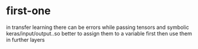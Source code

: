 # first-one

in transfer learning there can be errors while passing tensors and symbolic keras/input/output..so better to assign them to a variable first then use them in further layers

